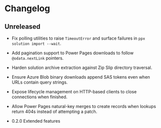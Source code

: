 # Changelog

## Unreleased

- Fix polling utilities to raise `TimeoutError` and surface failures in `ppx solution import --wait`.
- Add pagination support to Power Pages downloads to follow `@odata.nextLink` pointers.
- Harden solution archive extraction against Zip Slip directory traversal.
- Ensure Azure Blob binary downloads append SAS tokens even when URLs contain query strings.
- Expose lifecycle management on HTTP-based clients to close connections when finished.
- Allow Power Pages natural-key merges to create records when lookups return 404s instead of attempting a patch.

- 0.2.0 Extended features

